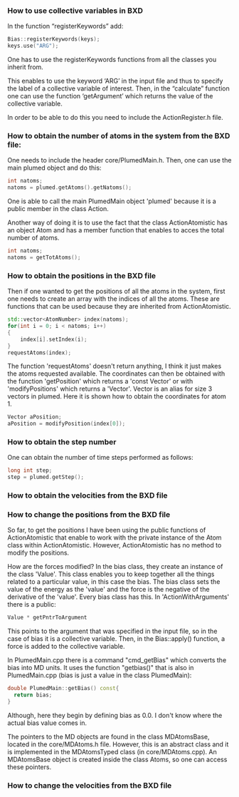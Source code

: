 ### How to use collective variables in BXD

In the function “registerKeywords” add:

```c++
Bias::registerKeywords(keys);
keys.use("ARG");
```
One has to use the registerKeywords functions from all the classes you inherit from. 

This enables to use the keyword ‘ARG’ in the input file and thus to specify the label of a collective variable of interest. 
Then, in the “calculate” function one can use the function ‘getArgument’ which returns the value of the collective variable.

In order to be able to do this you need to include the ActionRegister.h file. 




### How to obtain the number of atoms in the system from the BXD file:

One needs to include the header core/PlumedMain.h.
Then, one can use the main plumed object and do this:

```c++
int natoms;
natoms = plumed.getAtoms().getNatoms();
```
One is able to call the main PlumedMain object 'plumed' because it is a public member in the class Action.

Another way of doing it is to use the fact that the class ActionAtomistic has an object Atom and has a member function that enables to acces the total number of atoms.

```c++
int natoms;
natoms = getTotAtoms();
```

### How to obtain the positions in the BXD file

Then if one wanted to get the positions of all the atoms in the system, first one needs to create an array with the indices of all the atoms. These are functions that can be used because they are inherited from ActionAtomistic.

```c++
std::vector<AtomNumber> index(natoms);
for(int i = 0; i < natoms; i++)
{
    index[i].setIndex(i);
}
requestAtoms(index);
```

The function 'requestAtoms' doesn't return anything, I think it just makes the atoms requested available. The coordinates can then be obtained with the function 'getPosition' which returns a 'const Vector' or with 'modifyPositions' which returns a 'Vector'. Vector is an alias for size 3 vectors in plumed. Here it is shown how to obtain the coordinates for atom 1.

```c++
Vector aPosition;   
aPosition = modifyPosition(index[0]);
```

### How to obtain the step number

One can obtain the number of time steps performed as follows:

```c++
long int step;
step = plumed.getStep();
```

### How to obtain the velocities from the BXD file




### How to change the positions from the BXD file

So far, to get the positions I have been using the public functions of ActionAtomistic that enable to work with the private instance of the Atom class within ActionAtomistic. However, ActionAtomistic has no method to modify the positions.

How are the forces modified?
In the bias class, they create an instance of the class 'Value'. This class enables you to keep together all the things related to a particular value, in this case the bias. The bias class sets the value of the energy as the 'value' and the force is the negative of the derivative of the 'value'. Every bias class has this. In 'ActionWithArguments' there is a public:

```c++
Value * getPntrToArgument
```

This points to the argument that was specified in the input file, so in the case of bias it is a collective variable. Then, in the Bias::apply() function, a force is added to the collective variable.

In PlumedMain.cpp there is a command "cmd_getBias" which converts the bias into MD units. It uses the function "getbias()" that is also in PlumedMain.cpp (bias is just a value in the class PlumedMain):

```c++
double PlumedMain::getBias() const{
  return bias;
}
```
Although, here they begin by defining bias as 0.0. I don't know where the actual bias value comes in.


The pointers to the MD objects are found in the class MDAtomsBase, located in the core/MDAtoms.h file. However, this is an abstract class and it is implemented in the MDAtomsTyped class (in core/MDAtoms.cpp).
An MDAtomsBase object is created inside the class Atoms, so one can access these pointers.

### How to change the velocities from the BXD file

